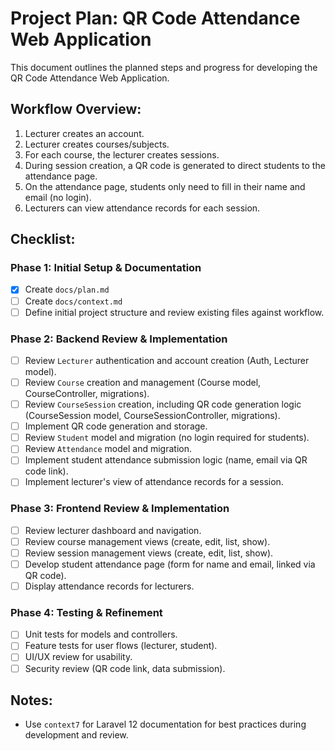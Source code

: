 # Project Plan: QR Code Attendance Web Application

This document outlines the planned steps and progress for developing the QR Code Attendance Web Application.

## Workflow Overview:

1.  Lecturer creates an account.
2.  Lecturer creates courses/subjects.
3.  For each course, the lecturer creates sessions.
4.  During session creation, a QR code is generated to direct students to the attendance page.
5.  On the attendance page, students only need to fill in their name and email (no login).
6.  Lecturers can view attendance records for each session.

## Checklist:

### Phase 1: Initial Setup & Documentation

-   [x] Create `docs/plan.md`
-   [ ] Create `docs/context.md`
-   [ ] Define initial project structure and review existing files against workflow.

### Phase 2: Backend Review & Implementation

-   [ ] Review `Lecturer` authentication and account creation (Auth, Lecturer model).
-   [ ] Review `Course` creation and management (Course model, CourseController, migrations).
-   [ ] Review `CourseSession` creation, including QR code generation logic (CourseSession model, CourseSessionController, migrations).
-   [ ] Implement QR code generation and storage.
-   [ ] Review `Student` model and migration (no login required for students).
-   [ ] Review `Attendance` model and migration.
-   [ ] Implement student attendance submission logic (name, email via QR code link).
-   [ ] Implement lecturer's view of attendance records for a session.

### Phase 3: Frontend Review & Implementation

-   [ ] Review lecturer dashboard and navigation.
-   [ ] Review course management views (create, edit, list, show).
-   [ ] Review session management views (create, edit, list, show).
-   [ ] Develop student attendance page (form for name and email, linked via QR code).
-   [ ] Display attendance records for lecturers.

### Phase 4: Testing & Refinement

-   [ ] Unit tests for models and controllers.
-   [ ] Feature tests for user flows (lecturer, student).
-   [ ] UI/UX review for usability.
-   [ ] Security review (QR code link, data submission).

## Notes:

-   Use `context7` for Laravel 12 documentation for best practices during development and review.
